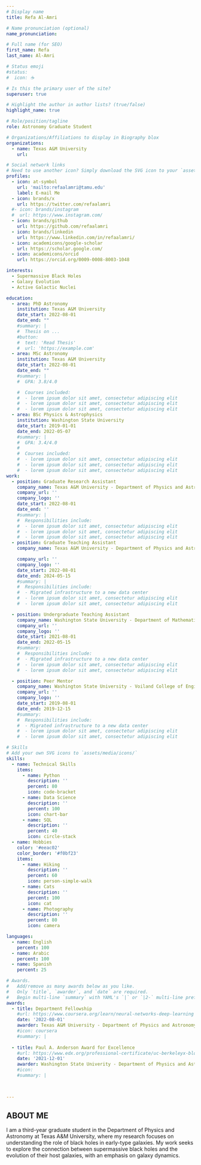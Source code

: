 ```yaml
---
# Display name
title: Refa Al-Amri

# Name pronunciation (optional)
name_pronunciation: 

# Full name (for SEO)
first_name: Refa
last_name: Al-Amri

# Status emoji
#status:
#  icon: ☕️

# Is this the primary user of the site?
superuser: true

# Highlight the author in author lists? (true/false)
highlight_name: true

# Role/position/tagline
role: Astronomy Graduate Student

# Organizations/Affiliations to display in Biography blox
organizations:
  - name: Texas A&M University
    url: 

# Social network links
# Need to use another icon? Simply download the SVG icon to your `assets/media/icons/` folder.
profiles:
  - icon: at-symbol
    url: 'mailto:refaalamri@tamu.edu'
    label: E-mail Me
  - icon: brands/x
    url: https://twitter.com/refaalamri
  #- icon: brands/instagram
  #  url: https://www.instagram.com/
  - icon: brands/github
    url: https://github.com/refaalamri
  - icon: brands/linkedin
    url: https://www.linkedin.com/in/refaalamri/
  - icon: academicons/google-scholar
    url: https://scholar.google.com/
  - icon: academicons/orcid
    url: https://orcid.org/0009-0008-8003-1048

interests:
  - Supermassive Black Holes
  - Galaxy Evolution
  - Active Galactic Nuclei 

education:
  - area: PhD Astronomy
    institution: Texas A&M University
    date_start: 2022-08-01
    date_end: ""
    #summary: |
    #  Thesis on ...
    #button:
    #  text: 'Read Thesis'
    #  url: 'https://example.com'
  - area: MSc Astronomy
    institution: Texas A&M University
    date_start: 2022-08-01
    date_end: ""
    #summary: |
    #  GPA: 3.8/4.0

    #  Courses included:
    #  - lorem ipsum dolor sit amet, consectetur adipiscing elit
    #  - lorem ipsum dolor sit amet, consectetur adipiscing elit
    #  - lorem ipsum dolor sit amet, consectetur adipiscing elit
  - area: BSc Physics & Astrophysics
    institution: Washington State University
    date_start: 2019-01-01
    date_end: 2022-05-07
    #summary: |
    #  GPA: 3.4/4.0
    #  
    #  Courses included:
    #  - lorem ipsum dolor sit amet, consectetur adipiscing elit
    #  - lorem ipsum dolor sit amet, consectetur adipiscing elit
    #  - lorem ipsum dolor sit amet, consectetur adipiscing elit
work:
  - position: Graduate Research Assistant 
    company_name: Texas A&M University - Department of Physics and Astronomy
    company_url: ''
    company_logo: ''
    date_start: 2022-08-01
    date_end: ''
    #summary: |
    #  Responsibilities include:
    #  - lorem ipsum dolor sit amet, consectetur adipiscing elit
    #  - lorem ipsum dolor sit amet, consectetur adipiscing elit
    #  - lorem ipsum dolor sit amet, consectetur adipiscing elit
  - position: Graduate Teaching Assistant 
    company_name: Texas A&M University - Department of Physics and Astronomy

    company_url: ''
    company_logo: ''
    date_start: 2022-08-01
    date_end: 2024-05-15
    #summary: |
    #  Responsibilities include:
    #  - Migrated infrastructure to a new data center
    #  - lorem ipsum dolor sit amet, consectetur adipiscing elit
    #  - lorem ipsum dolor sit amet, consectetur adipiscing elit

  - position: Undergraduate Teaching Assistant 
    company_name: Washington State University - Department of Mathematics and Statistics
    company_url: ''
    company_logo: ''
    date_start: 2021-08-01
    date_end: 2022-05-15
    #summary: 
    #  Responsibilities include:
    #  - Migrated infrastructure to a new data center
    #  - lorem ipsum dolor sit amet, consectetur adipiscing elit
    #  - lorem ipsum dolor sit amet, consectetur adipiscing elit

  - position: Peer Mentor
    company_name: Washington State University - Voiland College of Engineering and Architecture
    company_url: ''
    company_logo: ''
    date_start: 2019-08-01
    date_end: 2019-12-15
    #summary: 
    #  Responsibilities include:
    #  - Migrated infrastructure to a new data center
    #  - lorem ipsum dolor sit amet, consectetur adipiscing elit
    #  - lorem ipsum dolor sit amet, consectetur adipiscing elit

# Skills
# Add your own SVG icons to `assets/media/icons/`
skills:
  - name: Technical Skills
    items:
      - name: Python
        description: ''
        percent: 80
        icon: code-bracket
      - name: Data Science
        description: ''
        percent: 100
        icon: chart-bar
      - name: SQL
        description: ''
        percent: 40
        icon: circle-stack
  - name: Hobbies
    color: '#eeac02'
    color_border: '#f0bf23'
    items:
      - name: Hiking
        description: ''
        percent: 60
        icon: person-simple-walk
      - name: Cats
        description: ''
        percent: 100
        icon: cat
      - name: Photography
        description: ''
        percent: 80
        icon: camera

languages:
  - name: English
    percent: 100
  - name: Arabic
    percent: 100
  - name: Spanish
    percent: 25

# Awards.
#   Add/remove as many awards below as you like.
#   Only `title`, `awarder`, and `date` are required.
#   Begin multi-line `summary` with YAML's `|` or `|2-` multi-line prefix and indent 2 spaces below.
awards:
  - title: Department Fellowship 
    #url: https://www.coursera.org/learn/neural-networks-deep-learning
    date: '2022-08-01'
    awarder: Texas A&M University - Department of Physics and Astronomy
    #icon: coursera
    #summary: |
      
  - title: Paul A. Anderson Award for Excellence 
    #url: https://www.edx.org/professional-certificate/uc-berkeleyx-blockchain-fundamentals
    date: '2021-12-01'
    awarder: Washington State Univerity - Department of Physics and Astronomy
    #icon: 
    #summary: |
      


---
```


## ABOUT ME

I am a third-year graduate student in the Department of Physics and Astronomy at Texas A&M University, where my research focuses on understanding the role of black holes in early-type galaxies. My work seeks to explore the connection between supermassive black holes and the evolution of their host galaxies, with an emphasis on galaxy dynamics.